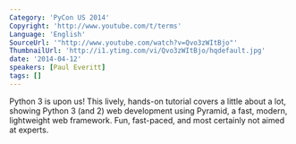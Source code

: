 ```yaml
---
Category: 'PyCon US 2014'
Copyright: 'http://www.youtube.com/t/terms'
Language: 'English'
SourceUrl: '"http://www.youtube.com/watch?v=Qvo3zWItBjo"'
ThumbnailUrl: 'http://i1.ytimg.com/vi/Qvo3zWItBjo/hqdefault.jpg'
date: '2014-04-12'
speakers: [Paul Everitt]
tags: []
---
```

Python 3 is upon us! This lively, hands-on tutorial covers a little about a lot, showing Python 3 (and 2) web development using Pyramid, a fast, modern, lightweight web framework. Fun, fast-paced, and most certainly not aimed at experts.